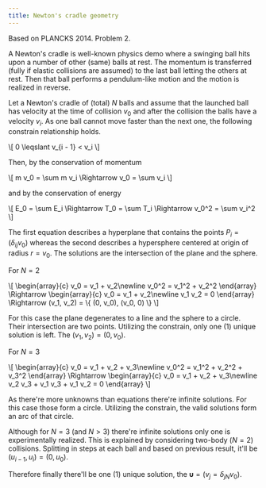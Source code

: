 ```yaml
---
title: Newton's cradle geometry
---
```

Based on PLANCKS 2014. Problem 2.

A Newton's cradle is well-known physics demo where a swinging ball hits upon a
number of other (same) balls at rest. The momentum is transferred (fully if
elastic collisions are assumed) to the last ball letting the others at rest.
Then that ball performs a pendulum-like motion and the motion is realized in
reverse.

Let a Newton's cradle of (total) $N$ balls and assume that the launched ball
has velocity at the time of collision $v_0$ and after the collision the balls
have a velocity $v_i$. As one ball cannot move faster than the next one, the
following constrain relationship holds.

\\[ 0 \leqslant v_{i - 1} < v_i \\]

Then, by the conservation of momentum

\\[ m v_0 = \sum m v_i \Rightarrow v_0 = \sum v_i \\]

and by the conservation of energy

\\[ E_0 = \sum E_i \Rightarrow T_0 = \sum T_i \Rightarrow v_0^2 = \sum v_i^2 \\]

The first equation describes a hyperplane that contains the points $P_i =
(\delta_{i j} v_0)$ whereas the second describes a hypersphere centered at
origin of radius $r = v_0$. The solutions are the intersection of the plane
and the sphere.

For $N = 2$

\\[ \\begin{array}{c}
     v_0 = v_1 + v_2\\newline
     v_0^2 = v_1^2 + v_2^2
   \\end{array} \Rightarrow \\begin{array}{c}
     v_0 = v_1 + v_2\\newline
     v_1 v_2 = 0
   \\end{array} \Rightarrow (v_1, v_2) = \\{ (0, v_0), (v_0, 0) \\} \\]

For this case the plane degenerates to a line and the sphere to a circle.
Their intersection are two points. Utilizing the constrain, only one (1) unique
solution is left. The $(v_1, v_2) = (0, v_0)$.

For $N = 3$

\\[ \\begin{array}{c}
     v_0 = v_1 + v_2 + v_3\\newline
     v_0^2 = v_1^2 + v_2^2 + v_3^2
   \\end{array} \Rightarrow \\begin{array}{c}
     v_0 = v_1 + v_2 + v_3\\newline
     v_2 v_3 + v_1 v_3 + v_1 v_2 = 0
   \\end{array} \\]

As there're more unknowns than equations there're infinite solutions. For this
case those form a circle. Utilizing the constrain, the valid solutions form an
arc of that circle.

Although for $N = 3$ (and $N > 3$) there're infinite solutions only one is
experimentally realized. This is explained by considering two-body ($N = 2$)
collisions. Splitting in steps at each ball and based on previous result,
it'll be $(u_{i - 1}, u_i) = (0, u_0)$.

Therefore finally there'll be one (1) unique solution, the
$\mathbf{\upsilon}= (v_j = \delta_{j N} v_0)$.
